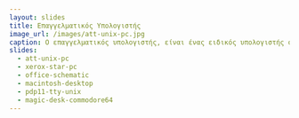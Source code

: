 ```yaml
---
layout: slides
title: Επαγγελματικός Υπολογιστής
image_url: /images/att-unix-pc.jpg
caption: Ο επαγγελματικός υπολογιστής, είναι ένας ειδικός υπολογιστής σχεδιασμένος για τεχνικές ή επιστημονικές εφαρμογές. Προορίζεται κυρίως για χρήση από έναν μόνο χρήστη, για επαγγελματικούς ή εργασιακούς σκοπούς.
slides:
  - att-unix-pc
  - xerox-star-pc
  - office-schematic
  - macintosh-desktop
  - pdp11-tty-unix
  - magic-desk-commodore64
---
```

